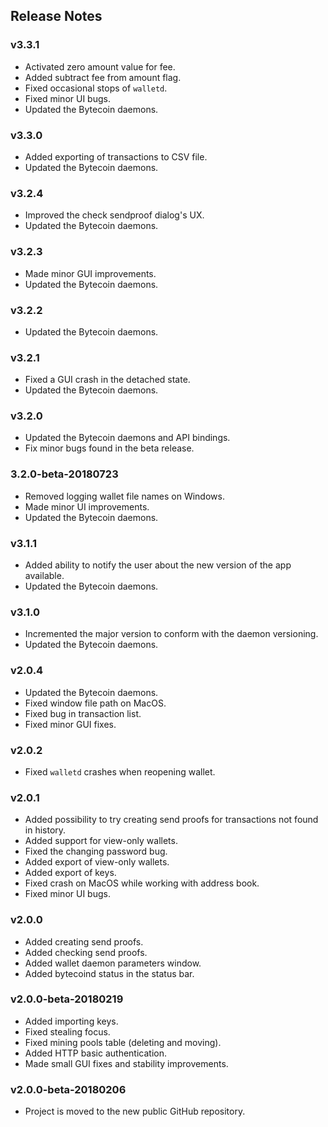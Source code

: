 ## Release Notes

### v3.3.1

- Activated zero amount value for fee.
- Added subtract fee from amount flag.
- Fixed occasional stops of `walletd`.
- Fixed minor UI bugs.
- Updated the Bytecoin daemons.

### v3.3.0

- Added exporting of transactions to CSV file.
- Updated the Bytecoin daemons.

### v3.2.4

- Improved the check sendproof dialog's UX.
- Updated the Bytecoin daemons.

### v3.2.3

- Made minor GUI improvements.
- Updated the Bytecoin daemons.

### v3.2.2

- Updated the Bytecoin daemons.

### v3.2.1

- Fixed a GUI crash in the detached state. 
- Updated the Bytecoin daemons. 

### v3.2.0

- Updated the Bytecoin daemons and API bindings.
- Fix minor bugs found in the beta release.

### 3.2.0-beta-20180723

- Removed logging wallet file names on Windows.
- Made minor UI improvements.
- Updated the Bytecoin daemons.

### v3.1.1

- Added ability to notify the user about the new version of the app available.
- Updated the Bytecoin daemons.

### v3.1.0

- Incremented the major version to conform with the daemon versioning.
- Updated the Bytecoin daemons.

### v2.0.4

- Updated the Bytecoin daemons.
- Fixed window file path on MacOS.
- Fixed bug in transaction list.
- Fixed minor GUI fixes.

### v2.0.2

- Fixed `walletd` crashes when reopening wallet. 

### v2.0.1

- Added possibility to try creating send proofs for transactions not found in history.
- Added support for view-only wallets.
- Fixed the changing password bug.
- Added export of view-only wallets.
- Added export of keys.
- Fixed crash on MacOS while working with address book.
- Fixed minor UI bugs.

### v2.0.0

- Added creating send proofs.
- Added checking send proofs.
- Added wallet daemon parameters window.
- Added bytecoind status in the status bar.

### v2.0.0-beta-20180219

- Added importing keys.
- Fixed stealing focus.
- Fixed mining pools table (deleting and moving).
- Added HTTP basic authentication.
- Made small GUI fixes and stability improvements.

### v2.0.0-beta-20180206

- Project is moved to the new public GitHub repository.
